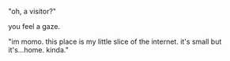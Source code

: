 
"oh, a visitor?"

you feel a gaze.

"im momo. this place is my little slice of the internet. it's small but it's...home. kinda."






